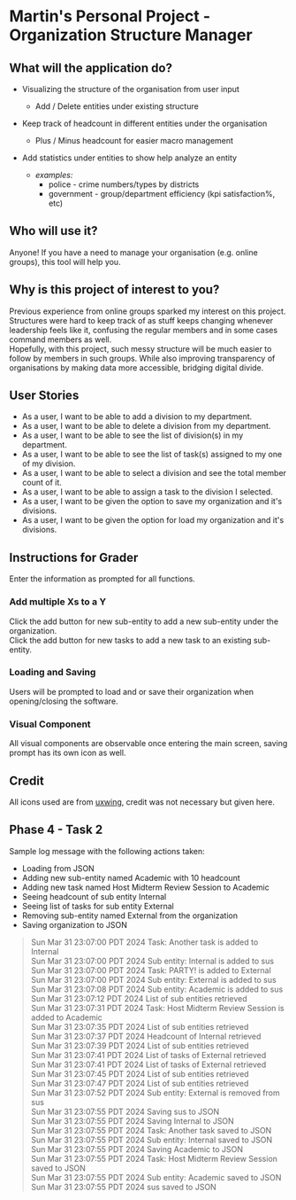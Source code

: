 # Martin's Personal Project - Organization Structure Manager

## What will the application do?

- Visualizing the structure of the organisation from user input
  - Add / Delete entities under existing structure

- Keep track of headcount in different entities under the organisation
  - Plus / Minus headcount for easier macro management

- Add statistics under entities to show help analyze an entity
  - *examples:* 
    - police - crime numbers/types by districts
    - government - group/department efficiency (kpi satisfaction%, etc)

## Who will use it?

Anyone! If you have a need to manage your organisation (e.g. online groups), 
this tool will help you.

## Why is this project of interest to you?

Previous experience from online groups sparked my interest on this project.
Structures were hard to keep track of as stuff keeps changing whenever leadership feels like it, 
confusing the regular members and in some cases command members as well.\
Hopefully, with this project, such messy structure will be much easier to
follow by members in such groups. 
While also improving transparency of organisations by making data more accessible, bridging digital divide.

## User Stories
- As a user, I want to be able to add a division to my department.
- As a user, I want to be able to delete a division from my department.
- As a user, I want to be able to see the list of division(s) in my department.
- As a user, I want to be able to see the list of task(s) assigned to my one of my division.
- As a user, I want to be able to select a division and see the total member count of it.
- As a user, I want to be able to assign a task to the division I selected.
- As a user, I want to be given the option to save my organization and it's divisions.
- As a user, I want to be given the option for load my organization and it's divisions.

## Instructions for Grader
Enter the information as prompted for all functions.
### Add multiple Xs to a Y
Click the add button for new sub-entity to add a new sub-entity under the organization.\
Click the add button for new tasks to add a new task to an existing sub-entity.

### Loading and Saving
Users will be prompted to load and or save their organization when opening/closing the software.

### Visual Component
All visual components are observable once entering the main screen, saving prompt has its own icon as well.

## Credit
All icons used are from [uxwing](https://uxwing.com/license/), credit was not necessary but given here.

## Phase 4 - Task 2
Sample log message with the following actions taken:
- Loading from JSON
- Adding new sub-entity named Academic with 10 headcount
- Adding new task named Host Midterm Review Session to Academic
- Seeing headcount of sub entity Internal
- Seeing list of tasks for sub entity External
- Removing sub-entity named External from the organization
- Saving organization to JSON
> Sun Mar 31 23:07:00 PDT 2024
Task: Another task is added to Internal\
Sun Mar 31 23:07:00 PDT 2024
Sub entity: Internal is added to sus\
Sun Mar 31 23:07:00 PDT 2024
Task: PARTY! is added to External\
Sun Mar 31 23:07:00 PDT 2024
Sub entity: External is added to sus\
Sun Mar 31 23:07:08 PDT 2024
Sub entity: Academic is added to sus\
Sun Mar 31 23:07:12 PDT 2024
List of sub entities retrieved\
Sun Mar 31 23:07:31 PDT 2024
Task: Host Midterm Review Session is added to Academic\
Sun Mar 31 23:07:35 PDT 2024
List of sub entities retrieved\
Sun Mar 31 23:07:37 PDT 2024
Headcount of Internal retrieved\
Sun Mar 31 23:07:39 PDT 2024
List of sub entities retrieved\
Sun Mar 31 23:07:41 PDT 2024
List of tasks of External retrieved\
Sun Mar 31 23:07:41 PDT 2024
List of tasks of External retrieved\
Sun Mar 31 23:07:45 PDT 2024
List of sub entities retrieved\
Sun Mar 31 23:07:47 PDT 2024
List of sub entities retrieved\
Sun Mar 31 23:07:52 PDT 2024
Sub entity: External is removed from sus\
Sun Mar 31 23:07:55 PDT 2024
Saving sus to JSON\
Sun Mar 31 23:07:55 PDT 2024
Saving Internal to JSON\
Sun Mar 31 23:07:55 PDT 2024
Task: Another task saved to JSON\
Sun Mar 31 23:07:55 PDT 2024
Sub entity: Internal saved to JSON\
Sun Mar 31 23:07:55 PDT 2024
Saving Academic to JSON\
Sun Mar 31 23:07:55 PDT 2024
Task: Host Midterm Review Session saved to JSON\
Sun Mar 31 23:07:55 PDT 2024
Sub entity: Academic saved to JSON\
Sun Mar 31 23:07:55 PDT 2024
sus saved to JSON



